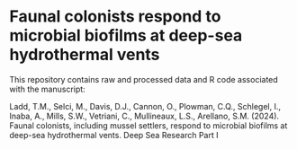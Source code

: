 # Faunal colonists respond to microbial biofilms at deep-sea hydrothermal vents

This repository contains raw and processed data and R code associated with the manuscript:

Ladd, T.M., Selci, M., Davis, D.J., Cannon, O., Plowman, C.Q., Schlegel, I., Inaba, A., Mills, S.W., Vetriani, C., Mullineaux, L.S., Arellano, S.M. (2024). Faunal colonists, including mussel settlers, respond to microbial biofilms at deep-sea hydrothermal vents. Deep Sea Research Part I
